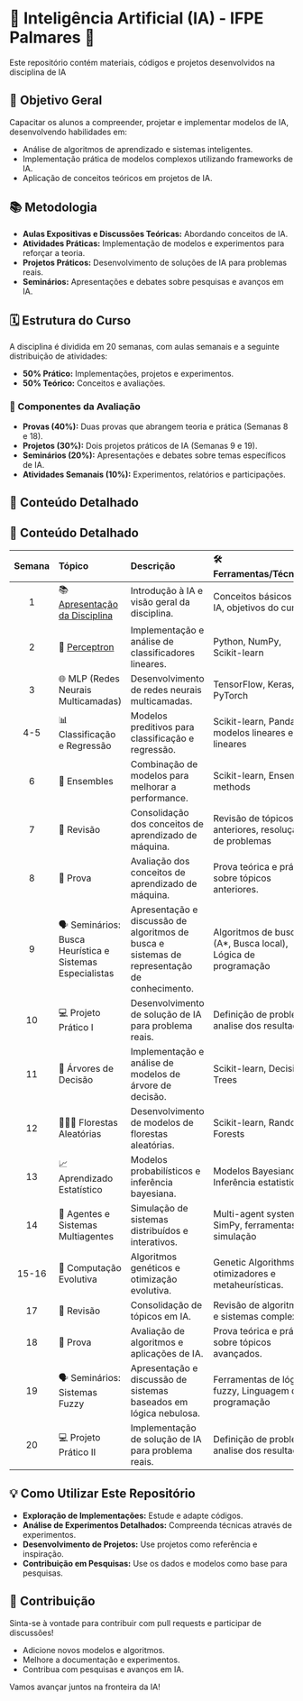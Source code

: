 # 🤖 Inteligência Artificial (IA) - IFPE Palmares 🧠

Este repositório contém materiais, códigos e projetos desenvolvidos na disciplina de IA

## 🎯 Objetivo Geral

Capacitar os alunos a compreender, projetar e implementar modelos de IA, desenvolvendo habilidades em:

* Análise de algoritmos de aprendizado e sistemas inteligentes.
* Implementação prática de modelos complexos utilizando frameworks de IA.
* Aplicação de conceitos teóricos em projetos de IA.

## 📚 Metodologia

* **Aulas Expositivas e Discussões Teóricas:** Abordando conceitos de IA.
* **Atividades Práticas:** Implementação de modelos e experimentos para reforçar a teoria.
* **Projetos Práticos:** Desenvolvimento de soluções de IA para problemas reais.
* **Seminários:** Apresentações e debates sobre pesquisas e avanços em IA.

## 🗓️ Estrutura do Curso

A disciplina é dividida em 20 semanas, com aulas semanais e a seguinte distribuição de atividades:

* **50% Prático:** Implementações, projetos e experimentos.
* **50% Teórico:** Conceitos e avaliações.

### 📝 Componentes da Avaliação

* **Provas (40%):** Duas provas que abrangem teoria e prática (Semanas 8 e 18).
* **Projetos (30%):** Dois projetos práticos de IA (Semanas 9 e 19).
* **Seminários (20%):** Apresentações e debates sobre temas específicos de IA.
* **Atividades Semanais (10%):** Experimentos, relatórios e participações.

## 🚀 Conteúdo Detalhado


## 🚀 Conteúdo Detalhado

| Semana | Tópico                                     | Descrição                                                                         | 🛠️ Ferramentas/Técnicas                               |
| :-----: | :------------------------------------------ | :-------------------------------------------------------------------------------- | :------------------------------------------------------ |
| 1       | 📚 [Apresentação da Disciplina](Aula_Semana_01_(IA).ipynb)              | Introdução à IA e visão geral da disciplina.                                     | Conceitos básicos de IA, objetivos do curso.              |
| 2       | 🧠 [Perceptron](Aula_Semana_02_(IA).ipynb)                              | Implementação e análise de classificadores lineares.                               | Python, NumPy, Scikit-learn                             |
| 3       | 🌐 MLP (Redes Neurais Multicamadas)         | Desenvolvimento de redes neurais multicamadas.                                    | TensorFlow, Keras, PyTorch                              |
| 4-5     | 📊 Classificação e Regressão                | Modelos preditivos para classificação e regressão.                               | Scikit-learn, Pandas, modelos lineares e não lineares  |
| 6       | 🤝 Ensembles                                | Combinação de modelos para melhorar a performance.                                  | Scikit-learn, Ensemble methods                          |
| 7       | 📝 Revisão                                  | Consolidação dos conceitos de aprendizado de máquina.                           | Revisão de tópicos anteriores, resolução de problemas     |
| 8       | 📝 Prova                                    | Avaliação dos conceitos de aprendizado de máquina.                                | Prova teórica e prática sobre tópicos anteriores.      |
| 9       | 🗣️ Seminários: Busca Heurística e Sistemas Especialistas | Apresentação e discussão de algoritmos de busca e sistemas de representação de conhecimento. | Algoritmos de busca (A*, Busca local), Lógica de programação|
| 10      | 💻 Projeto Prático I                        | Desenvolvimento de solução de IA para problema reais.                          | Definição de problema, analise dos resultados |
| 11      | 🌳 Árvores de Decisão                        | Implementação e análise de modelos de árvore de decisão.                          | Scikit-learn, Decision Trees                            |
| 12      | 🌲🌲🌲 Florestas Aleatórias                     | Desenvolvimento de modelos de florestas aleatórias.                               | Scikit-learn, Random Forests                           |
| 13      | 📈 Aprendizado Estatístico                   | Modelos probabilísticos e inferência bayesiana.                                     | Modelos Bayesianos, Inferência estatistica              |
| 14      | 👥 Agentes e Sistemas Multiagentes           | Simulação de sistemas distribuídos e interativos.                                  | Multi-agent systems, SimPy, ferramentas de simulação     |
| 15-16   | 🧬 Computação Evolutiva                      | Algoritmos genéticos e otimização evolutiva.                                        | Genetic Algorithms, otimizadores e metaheurísticas.     |
| 17      | 📝 Revisão                                  | Consolidação de tópicos em IA.                                         | Revisão de algoritmos e sistemas complexos. |
| 18      | 📝 Prova                                    | Avaliação de algoritmos e aplicações de IA.                        | Prova teórica e prática sobre tópicos avançados.    |
| 19      | 🗣️ Seminários: Sistemas Fuzzy              | Apresentação e discussão de sistemas baseados em lógica nebulosa.              | Ferramentas de lógica fuzzy, Linguagem de programação    |
| 20      | 💻 Projeto Prático II                       | Implementação de solução de IA para problema reais.                            | Definição de problema, analise dos resultados|


## 💡 Como Utilizar Este Repositório

* **Exploração de Implementações:** Estude e adapte códigos.
* **Análise de Experimentos Detalhados:** Compreenda técnicas através de experimentos.
* **Desenvolvimento de Projetos:** Use projetos como referência e inspiração.
* **Contribuição em Pesquisas:** Use os dados e modelos como base para pesquisas.

## 🤝 Contribuição

Sinta-se à vontade para contribuir com pull requests e participar de discussões!

* Adicione novos modelos e algoritmos.
* Melhore a documentação e experimentos.
* Contribua com pesquisas e avanços em IA.

Vamos avançar juntos na fronteira da IA!
